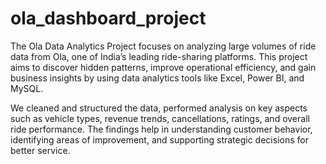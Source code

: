 # ola_dashboard_project
The Ola Data Analytics Project focuses on analyzing large volumes of ride data from Ola, one of India’s leading ride-sharing platforms. This project aims to discover hidden patterns, improve operational efficiency, and gain business insights by using data analytics tools like Excel, Power BI, and MySQL.

We cleaned and structured the data, performed analysis on key aspects such as vehicle types, revenue trends, cancellations, ratings, and overall ride performance. The findings help in understanding customer behavior, identifying areas of improvement, and supporting strategic decisions for better service.

